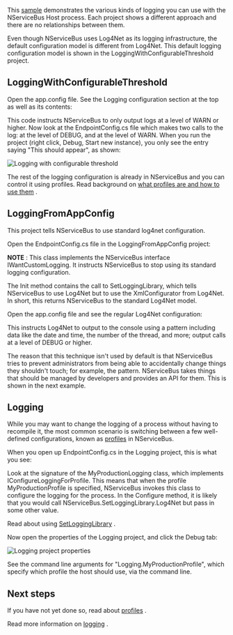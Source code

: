 <!--
title: "Generic Host Sample using Log4Net"
tags: ""
summary: "<p>This
<a href="https://github.com/NServiceBus/NServiceBus/tree/3.3.8/Samples/GenericHost">sample</a> demonstrates the various kinds of logging you can use with the NServiceBus Host process. Each project shows a different approach and there are no relationships between them.</p>
<p>Even though NServiceBus uses Log4Net as its logging infrastructure, the default configuration model is different from Log4Net. This default logging configuration model is shown in the LoggingWithConfigurableThreshold project.</p>
"
-->

This
[sample](https://github.com/NServiceBus/NServiceBus/tree/3.3.8/Samples/GenericHost) demonstrates the various kinds of logging you can use with the NServiceBus Host process. Each project shows a different approach and there are no relationships between them.

Even though NServiceBus uses Log4Net as its logging infrastructure, the default configuration model is different from Log4Net. This default logging configuration model is shown in the LoggingWithConfigurableThreshold project.

LoggingWithConfigurableThreshold
--------------------------------

Open the app.config file. See the Logging configuration section at the top as well as its contents:

<script src="https://gist.github.com/Particular/6143476.js?file=logging.xml"></script> This code instructs NServiceBus to only output logs at a level of WARN or higher. Now look at the EndpointConfig.cs file which makes two calls to the log: at the level of DEBUG, and at the level of WARN. When you run the project (right click, Debug, Start new instance), you only see the entry saying "This should appear", as shown:

![Logging with configurable threshold](https://particular.blob.core.windows.net/media/Default/images/LoggingWithConfigurableTreshold.png "Logging with configurable threshold")

The rest of the logging configuration is already in NServiceBus and you can control it using profiles. Read background on [what profiles are and how to use them](profiles-for-nservicebus-host.md) .

LoggingFromAppConfig
--------------------

This project tells NServiceBus to use standard log4net configuration.

Open the EndpointConfig.cs file in the LoggingFromAppConfig project:

<script src="https://gist.github.com/Particular/6143476.js?file=log4net.cs"></script>
**NOTE** : This class implements the NServiceBus interface IWantCustomLogging. It instructs NServiceBus to stop using its standard logging configuration.

The Init method contains the call to SetLoggingLibrary, which tells NServiceBus to use Log4Net but to use the XmlConfigurator from Log4Net. In short, this returns NServiceBus to the standard Log4Net model.

Open the app.config file and see the regular Log4Net configuration:

<script src="https://gist.github.com/Particular/6143476.js?file=log4net.xml"></script> This instructs Log4Net to output to the console using a pattern including data like the date and time, the number of the thread, and more; output calls at a level of DEBUG or higher.

The reason that this technique isn't used by default is that NServiceBus tries to prevent administrators from being able to accidentally change things they shouldn't touch; for example, the pattern. NServiceBus takes things that should be managed by developers and provides an API for them. This is shown in the next example.

Logging
-------

While you may want to change the logging of a process without having to recompile it, the most common scenario is switching between a few well-defined configurations, known as
[profiles](http://support.nservicebus.com/customer/portal/articles/859283-profiles-for-nservicebus-host) in NServiceBus.

When you open up EndpointConfig.cs in the Logging project, this is what you see:

<script src="https://gist.github.com/Particular/6143476.js?file=profile.cs"></script> Look at the signature of the MyProductionLogging class, which implements IConfigureLoggingForProfile<myproductionprofile>. This means that when the profile MyProductionProfile is specified, NServiceBus invokes this class to configure the logging for the process. In the Configure method, it is likely that you would call NServiceBus.SetLoggingLibrary.Log4Net but pass in some other value.

Read about using [SetLoggingLibrary](logging-in-nservicebus.md) .

Now open the properties of the Logging project, and click the Debug tab:

![Logging project properties](https://particular.blob.core.windows.net/media/Default/images/logging2.png "Logging project properties")

See the command line arguments for "Logging.MyProductionProfile", which specify which profile the host should use, via the command line.

Next steps
----------

If you have not yet done so, read about
[profiles](profiles-for-nservicebus-host.md) .

Read more information on [logging](logging-in-nservicebus.md) .


